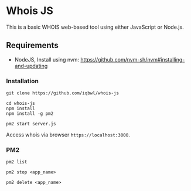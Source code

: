 # Whois JS
This is a basic WHOIS web-based tool using either JavaScript or Node.js.

## Requirements
- NodeJS, Install using nvm: https://github.com/nvm-sh/nvm#installing-and-updating

### Installation

```
git clone https://github.com/iqbwl/whois-js
```
```
cd whois-js
npm install
npm install -g pm2
```
```
pm2 start server.js
```

Access whois via browser `https://localhost:3000`.

### PM2

```
pm2 list
```
```
pm2 stop <app_name>
```
```
pm2 delete <app_name>
```
